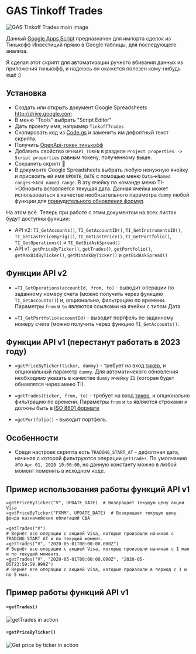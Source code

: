 # GAS Tinkoff Trades
![GAS Tinkoff Trades main image](https://github.com/ErhoSen/gas-tinkoff-trades/raw/master/images/main-image.jpg "GAS Tinkoff Trades main image")

Данный [Google Apps Script](https://developers.google.com/apps-script) предназначен для импорта сделок из Тинькофф Инвестиций прямо в Google таблицы, для последующего анализа. 

Я сделал этот скрипт для автоматизации ручного вбивания данных из приложения тинькофф, и надеюсь он окажется полезен кому-нибудь ещё :)

## Установка

* Создать или открыть документ Google Spreadsheets http://drive.google.com
* В меню "Tools" выбрать "Script Editor"
* Дать проекту имя, например `TinkoffTrades`
* Скопировать код из [Code.gs](https://raw.githubusercontent.com/ErhoSen/gas-tinkoff-trades/master/Code.gs) и заменить им дефолтный текст скрипта.
* Получить [OpenApi-токен тинькофф](https://tinkoffcreditsystems.github.io/invest-openapi/auth/)
* Добавить свойство `OPENAPI_TOKEN` в разделе `Project properties -> Script properties` равным токену, полученному выше.
* Сохранить скрипт 💾
* В документе Google Spreadsheets выбрать любую ненужную ячейку и присвоить ей имя `UPDATE_DATE` с помощью меню `Data`->`Named ranges`->`Add named range`. В эту ячейку по команде меню TI->Обновить вставляется текущая дата. Данная ячейка может использоваться в качестве необязательного параметра `dummy` любой функции для [принудительного обновления формул](https://stackoverflow.com/a/27656313).

На этом всё. Теперь при работе с этим документом на всех листах будут доступны функции:
* API v2: `TI_GetAccounts()`, `TI_GetAccountID()`, `TI_GetInstrumentsID()`, `TI_GetLastPriceByFigi()`, `TI_GetLastPrice()`, `TI_GetPortfolio()`, `TI_GetOperations()` и `TI_GetBidAskSpread()`
* API v1: `getPriceByTicker()`, `getTrades()`, `getPortfolio()`, `getMaxBidByTicker()`, `getMinAskByTicker()` и `getBidAskSpread()`

## Функции API v2

* `=TI_GetOperations(accountId, from, to)` - выводит операции по заданному номеру счета (можно получить через функцию `TI_GetAccounts()`) и, опционально, фильтрацию по времени. Параметры `from` и `to` являются ссылками на ячейки с типом Дата.

* `=TI_GetPortfolio(accountId)` - выводит портфель по заданному номеру счета (можно получить через функцию `TI_GetAccounts()`.

## Функции API v1 (перестанут работать в 2023 году)

* `=getPriceByTicker(ticker, dummy)` - требует на вход [тикер](https://ru.wikipedia.org/wiki/%D0%A2%D0%B8%D0%BA%D0%B5%D1%80), и опциональный параметр `dummy`. Для автоматичекого обновления необходимо указать в качестве `dummy` ячейку `Z1` (которая будет обновлятся через меню TI).

* `=getTrades(ticker, from, to)` - требует на вход [тикер](https://ru.wikipedia.org/wiki/%D0%A2%D0%B8%D0%BA%D0%B5%D1%80), и опционально фильтрацию по времени. Параметры `from` и `to` являются строками и должны быть в [ISO 8601 формате](https://ru.wikipedia.org/wiki/ISO_8601)

* `=getPortfolio()` - выводит портфель.

## Особенности

* Среди настроек скрипта есть `TRADING_START_AT` - дефолтная дата, начиная с которой фильтруются операции `getTrades`. По умолчанию это `Apr 01, 2020 10:00:00`, но данную константу можно в любой момент поменять в исходном коде.

## Пример использования работы функций API v1

```
=getPriceByTicker("V", UPDATE_DATE)  # Возвращает текущую цену акции Visa
=getPriceByTicker("FXMM", UPDATE_DATE)  # Возвращает текущую цену фонда казначейских облигаций США

=getTrades("V") 
# Вернёт все операции с акцией Visa, которые произошли начиная с TRADING_START_AT и по текущий момент.
=getTrades("V", "2020-05-01T00:00:00.000Z") 
# Вернёт все операции с акцией Visa, которые произошли начиная с 1 мая и по текущий моментs.
=getTrades("V", "2020-05-01T00:00:00.000Z", "2020-05-05T23:59:59.999Z") 
# Вернёт все операции с акцией Visa, которые произошли в период с 1 и по 5 мая.
```

## Пример работы функций API v1

#### `=getTrades()`
![getTrades in action](https://github.com/ErhoSen/gas-tinkoff-trades/raw/master/images/get-trades-in-action.gif "getTrades in Action")

#### `=getPriceByTicker()`
![Get price by ticker in action](https://github.com/ErhoSen/gas-tinkoff-trades/raw/master/images/get-price-by-ticker.gif)
